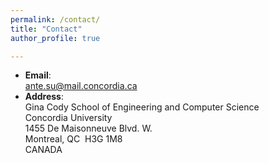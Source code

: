 ```yaml
---
permalink: /contact/
title: "Contact"
author_profile: true

---
```

- **Email**:  
  ante.su@mail.concordia.ca  
- **Address**:  
  Gina Cody School of Engineering and Computer Science  
  Concordia University  
  1455 De Maisonneuve Blvd. W.  
  Montreal, QC  H3G 1M8  
  CANADA

